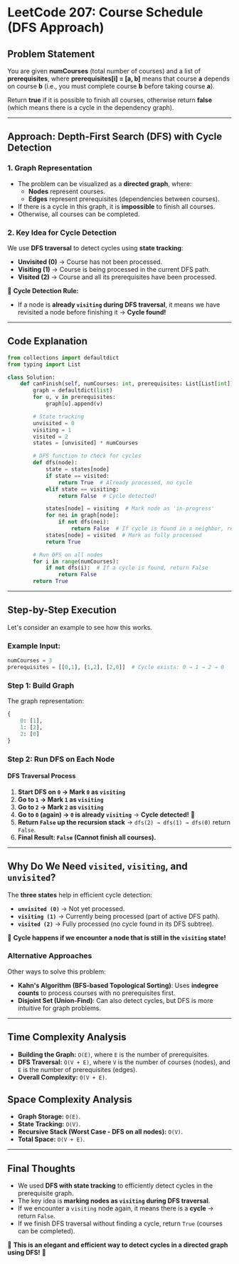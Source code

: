 # LeetCode 207: Course Schedule (DFS Approach)

## Problem Statement
You are given **numCourses** (total number of courses) and a list of **prerequisites**, where **prerequisites[i] = [a, b]** means that course **a** depends on course **b** (i.e., you must complete course **b** before taking course **a**).

Return **true** if it is possible to finish all courses, otherwise return **false** (which means there is a cycle in the dependency graph).

---

## **Approach: Depth-First Search (DFS) with Cycle Detection**
### **1. Graph Representation**
- The problem can be visualized as a **directed graph**, where:
  - **Nodes** represent courses.
  - **Edges** represent prerequisites (dependencies between courses).
- If there is a cycle in this graph, it is **impossible** to finish all courses.
- Otherwise, all courses can be completed.

### **2. Key Idea for Cycle Detection**
We use **DFS traversal** to detect cycles using **state tracking**:
- **Unvisited (0)** → Course has not been processed.
- **Visiting (1)** → Course is being processed in the current DFS path.
- **Visited (2)** → Course and all its prerequisites have been processed.

🚨 **Cycle Detection Rule:**
- If a node is **already `visiting` during DFS traversal**, it means we have revisited a node before finishing it → **Cycle found!**

---

## **Code Explanation**
```python
from collections import defaultdict
from typing import List

class Solution:
    def canFinish(self, numCourses: int, prerequisites: List[List[int]]) -> bool:
        graph = defaultdict(list)
        for u, v in prerequisites:
            graph[u].append(v)

        # State tracking
        unvisited = 0
        visiting = 1
        visited = 2
        states = [unvisited] * numCourses

        # DFS function to check for cycles
        def dfs(node):
            state = states[node]
            if state == visited:
                return True  # Already processed, no cycle
            elif state == visiting:
                return False  # Cycle detected!

            states[node] = visiting  # Mark node as 'in-progress'
            for nei in graph[node]:
                if not dfs(nei):
                    return False  # If cycle is found in a neighbor, return False
            states[node] = visited  # Mark as fully processed
            return True

        # Run DFS on all nodes
        for i in range(numCourses):
            if not dfs(i):  # If a cycle is found, return False
                return False
        return True
```

---

## **Step-by-Step Execution**
Let's consider an example to see how this works.

### **Example Input:**
```python
numCourses = 3
prerequisites = [[0,1], [1,2], [2,0]]  # Cycle exists: 0 → 1 → 2 → 0
```

### **Step 1: Build Graph**
The graph representation:
```python
{
    0: [1],
    1: [2],
    2: [0]
}
```

### **Step 2: Run DFS on Each Node**
#### **DFS Traversal Process**
1. **Start DFS on `0` → Mark `0` as `visiting`**
2. **Go to `1` → Mark `1` as `visiting`**
3. **Go to `2` → Mark `2` as `visiting`**
4. **Go to `0` (again) → `0` is already `visiting`** → **Cycle detected!** 🚨
5. **Return `False` up the recursion stack** → `dfs(2) → dfs(1) → dfs(0)` return `False`.
6. **Final Result: `False` (Cannot finish all courses).**

---

## **Why Do We Need `visited`, `visiting`, and `unvisited`?**
The **three states** help in efficient cycle detection:
- **`unvisited (0)`** → Not yet processed.
- **`visiting (1)`** → Currently being processed (part of active DFS path).
- **`visited (2)`** → Fully processed (no cycle found in its DFS subtree).

🚨 **Cycle happens if we encounter a node that is still in the `visiting` state!**

### **Alternative Approaches**
Other ways to solve this problem:
- **Kahn's Algorithm (BFS-based Topological Sorting)**: Uses **indegree counts** to process courses with no prerequisites first.
- **Disjoint Set (Union-Find)**: Can also detect cycles, but DFS is more intuitive for graph problems.

---

## **Time Complexity Analysis**
- **Building the Graph:** `O(E)`, where `E` is the number of prerequisites.
- **DFS Traversal:** `O(V + E)`, where `V` is the number of courses (nodes), and `E` is the number of prerequisites (edges).
- **Overall Complexity:** `O(V + E)`.

## **Space Complexity Analysis**
- **Graph Storage:** `O(E)`.
- **State Tracking:** `O(V)`.
- **Recursive Stack (Worst Case - DFS on all nodes):** `O(V)`.
- **Total Space:** `O(V + E)`.

---

## **Final Thoughts**
- We used **DFS with state tracking** to efficiently detect cycles in the prerequisite graph.
- The key idea is **marking nodes as `visiting` during DFS traversal**.
- If we encounter a `visiting` node again, it means there is a **cycle** → return `False`.
- If we finish DFS traversal without finding a cycle, return `True` (courses can be completed).

📌 **This is an elegant and efficient way to detect cycles in a directed graph using DFS!** 🚀

